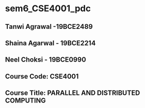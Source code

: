 # sem6_CSE4001_pdc
## Tanwi Agrawal -19BCE2489
## Shaina Agarwal - 19BCE2214
## Neel Choksi - 19BCE0990
## Course Code: CSE4001
## Course Title: PARALLEL AND DISTRIBUTED COMPUTING  
